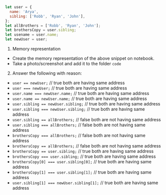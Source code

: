 ```js
let user = {
  name: 'Arya',
  sibling: ['Robb', 'Ryan', 'John'],
};
let allBrothers = ['Robb', 'Ryan', 'John'];
let brothersCopy = user.sibling;
let usename = user.name;
let newUser = user;
```

1. Memory representation

- Create the memory representation of the above snippet on notebook.
- Take a photo/screenshot and add it to the folder `code`

<!-- To add this image here use ![name](./hello.jpg) -->

2. Answer the following with reason:

- `user == newUser;` // true both are having same address
- `user === newUser;` // true both are having same address
- `user.name === newUser.name;` // true both are having same address
- `user.name == newUser.name;` // true both are having same address
- `user.sibling == newUser.sibling;` // true both are having same address
- `user.sibling === newUser.sibling;` // true both are having same address
- `user.sibling == allBrothers;` // false both are not having same address
- `user.sibling === allBrothers;` // false both are not having same address
- `brothersCopy === allBrothers;` // false both are not having same address
- `brothersCopy == allBrothers;` // false both are not having same address
- `brothersCopy == user.sibling;` // true both are having same address
- `brothersCopy === user.sibling;` // true both are having same address
- `brothersCopy[0] === user.sibling[0];` // true both are having same address
- `brothersCopy[1] === user.sibling[1];` // true both are having same address
- `user.sibling[1] === newUser.sibling[1];` // true both are having same address
